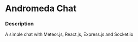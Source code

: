 # Andromeda Chat

### Description

  A simple chat with Meteor.js, React.js, Express.js and Socket.io
